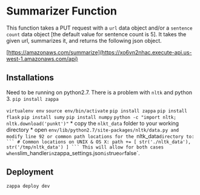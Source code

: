 # Summarizer Function

This function takes a PUT request with a `url` data object and/or a `sentence count` data object [the default value for sentence count is 5]. It takes the given url, summarizes it, and returns the following json object.

[https://amazonaws.com/summarize](https://xo6vn2nhac.execute-api.us-west-1.amazonaws.com/api) 

## Installations

Need to be running on python2.7. There is a problem with `nltk` and python 3.
`pip install zappa`

`virtualenv env`
`source env/bin/activate`
`pip install zappa`
`pip install flask`
`pip install sumy`
`pip install numpy`
`python -c "import nltk; nltk.download('punkt')"`
	* copy the `nlkt_data` folder to your working directory
	* open `env/lib/python2.7/site-packages/nltk/data.py and modify line 92 or common path locations for the `nltk_data` directory to:
	```
	# Common locations on UNIX & OS X:
    path += [
        str('./nltk_data'),
        str('/tmp/nltk_data')
    ]
    ```
    This will allow for both cases when `slim_handler` in `zappa_settings.json` is `true` or `false`.

## Deployment

`zappa deploy dev`